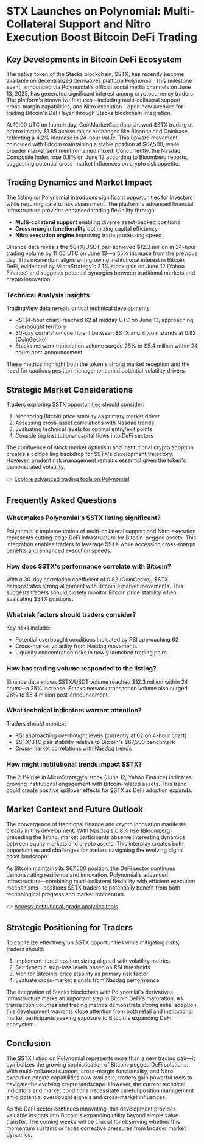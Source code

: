 # STX Launches on Polynomial: Multi-Collateral Support and Nitro Execution Boost Bitcoin DeFi Trading

## Key Developments in Bitcoin DeFi Ecosystem

The native token of the Stacks blockchain, $STX, has recently become available on decentralized derivatives platform Polynomial. This milestone event, announced via Polynomial's official social media channels on June 13, 2025, has generated significant interest among cryptocurrency traders. The platform's innovative features—including multi-collateral support, cross-margin capabilities, and Nitro execution—open new avenues for trading Bitcoin's DeFi layer through Stacks blockchain integration.

At 10:00 UTC on launch day, CoinMarketCap data showed $STX trading at approximately $1.85 across major exchanges like Binance and Coinbase, reflecting a 4.2% increase in 24-hour value. This upward movement coincided with Bitcoin maintaining a stable position at $67,500, while broader market sentiment remained mixed. Concurrently, the Nasdaq Composite Index rose 0.8% on June 12 according to Bloomberg reports, suggesting potential cross-market influences on crypto risk appetite.

## Trading Dynamics and Market Impact

The listing on Polynomial introduces significant opportunities for investors while requiring careful risk assessment. The platform's advanced financial infrastructure provides enhanced trading flexibility through:

- **Multi-collateral support** enabling diverse asset-backed positions
- **Cross-margin functionality** optimizing capital efficiency
- **Nitro execution engine** improving trade processing speed

Binance data reveals the $STX/USDT pair achieved $12.3 million in 24-hour trading volume by 11:00 UTC on June 13—a 35% increase from the previous day. This momentum aligns with growing institutional interest in Bitcoin DeFi, evidenced by MicroStrategy's 2.1% stock gain on June 12 (Yahoo Finance) and suggests potential synergies between traditional markets and crypto innovation.

### Technical Analysis Insights

TradingView data reveals critical technical developments:
- RSI (4-hour chart) reached 62 at midday UTC on June 13, approaching overbought territory
- 30-day correlation coefficient between $STX and Bitcoin stands at 0.82 (CoinGecko)
- Stacks network transaction volume surged 28% to $5.4 million within 24 hours post-announcement

These metrics highlight both the token's strong market reception and the need for cautious position management amid potential volatility drivers.

## Strategic Market Considerations

Traders exploring $STX opportunities should consider:
1. Monitoring Bitcoin price stability as primary market driver
2. Assessing cross-asset correlations with Nasdaq trends
3. Evaluating technical levels for optimal entry/exit points
4. Considering institutional capital flows into DeFi sectors

The confluence of stock market optimism and institutional crypto adoption creates a compelling backdrop for $STX's development trajectory. However, prudent risk management remains essential given the token's demonstrated volatility.

👉 [Explore advanced trading tools on Polynomial](https://bit.ly/okx-bonus)

## Frequently Asked Questions

### What makes Polynomial's $STX listing significant?
Polynomial's implementation of multi-collateral support and Nitro execution represents cutting-edge DeFi infrastructure for Bitcoin-pegged assets. This integration enables traders to leverage $STX while accessing cross-margin benefits and enhanced execution speeds.

### How does $STX's performance correlate with Bitcoin?
With a 30-day correlation coefficient of 0.82 (CoinGecko), $STX demonstrates strong alignment with Bitcoin's market movements. This suggests traders should closely monitor Bitcoin price stability when evaluating $STX positions.

### What risk factors should traders consider?
Key risks include:
- Potential overbought conditions indicated by RSI approaching 62
- Cross-market volatility from Nasdaq movements
- Liquidity concentration risks in newly launched trading pairs

### How has trading volume responded to the listing?
Binance data shows $STX/USDT volume reached $12.3 million within 24 hours—a 35% increase. Stacks network transaction volume also surged 28% to $5.4 million post-announcement.

### What technical indicators warrant attention?
Traders should monitor:
- RSI approaching overbought levels (currently at 62 on 4-hour chart)
- $STX/BTC pair stability relative to Bitcoin's $67,500 benchmark
- Cross-market correlations with Nasdaq trends

### How might institutional trends impact $STX?
The 2.1% rise in MicroStrategy's stock (June 12, Yahoo Finance) indicates growing institutional engagement with Bitcoin-related assets. This trend could create positive spillover effects for $STX as DeFi adoption expands.

## Market Context and Future Outlook

The convergence of traditional finance and crypto innovation manifests clearly in this development. With Nasdaq's 0.8% rise (Bloomberg) preceding the listing, market participants observe interesting dynamics between equity markets and crypto assets. This interplay creates both opportunities and challenges for traders navigating the evolving digital asset landscape.

As Bitcoin maintains its $67,500 position, the DeFi sector continues demonstrating resilience and innovation. Polynomial's advanced infrastructure—combining multi-collateral flexibility with efficient execution mechanisms—positions $STX traders to potentially benefit from both technological progress and market momentum.

👉 [Access institutional-grade analytics tools](https://bit.ly/okx-bonus)

## Strategic Positioning for Traders

To capitalize effectively on $STX opportunities while mitigating risks, traders should:
1. Implement tiered position sizing aligned with volatility metrics
2. Set dynamic stop-loss levels based on RSI thresholds
3. Monitor Bitcoin's price stability as primary risk factor
4. Evaluate cross-market signals from Nasdaq performance

The integration of Stacks blockchain with Polynomial's derivatives infrastructure marks an important step in Bitcoin DeFi's maturation. As transaction volumes and trading metrics demonstrate strong initial adoption, this development warrants close attention from both retail and institutional market participants seeking exposure to Bitcoin's expanding DeFi ecosystem.

## Conclusion

The $STX listing on Polynomial represents more than a new trading pair—it symbolizes the growing sophistication of Bitcoin-pegged DeFi solutions. With multi-collateral support, cross-margin functionality, and Nitro execution engine capabilities now available, traders gain powerful tools to navigate the evolving crypto landscape. However, the current technical indicators and market conditions necessitate careful position management amid potential overbought signals and cross-market influences.

As the DeFi sector continues innovating, this development provides valuable insights into Bitcoin's expanding utility beyond simple value transfer. The coming weeks will be crucial for observing whether this momentum sustains or faces corrective pressures from broader market dynamics.
